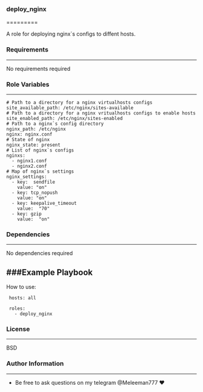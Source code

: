 ### deploy_nginx
=========

A role for deploying nginx`s configs to diffent hosts.

### Requirements
------------

No requirements required

### Role Variables
--------------
```
# Path to a directory for a nginx virtualhosts configs
site_available_path: /etc/nginx/sites-available 
# Path to a directory for a nginx vritualhosts configs to enable hosts
site_enabled_path: /etc/nginx/sites-enabled     
# Path to a nginx`s config directory
nginx_path: /etc/nginx                          
nginx: nginx.conf 
# State of nginx
nginx_state: present  
# List of nginx`s configs
nginxs: 
  - nginx1.conf
  - nginx2.conf
# Map of nginx`s settings
nginx_settings:
  - key:  sendfile
    value: "on"
  - key: tcp_nopush
    value: "on"
  - key: keepalive_timeout
    value:  "70"
  - key: gzip
    value:  "on"
```

### Dependencies
------------

No dependencies required

###Example Playbook
----------------

How to use:

```
 hosts: all

 roles:
   - deploy_nginx
```

### License
-------

BSD

### Author Information
------------------

- Be free to ask questions on my telegram @Meleeman777 :heart:
